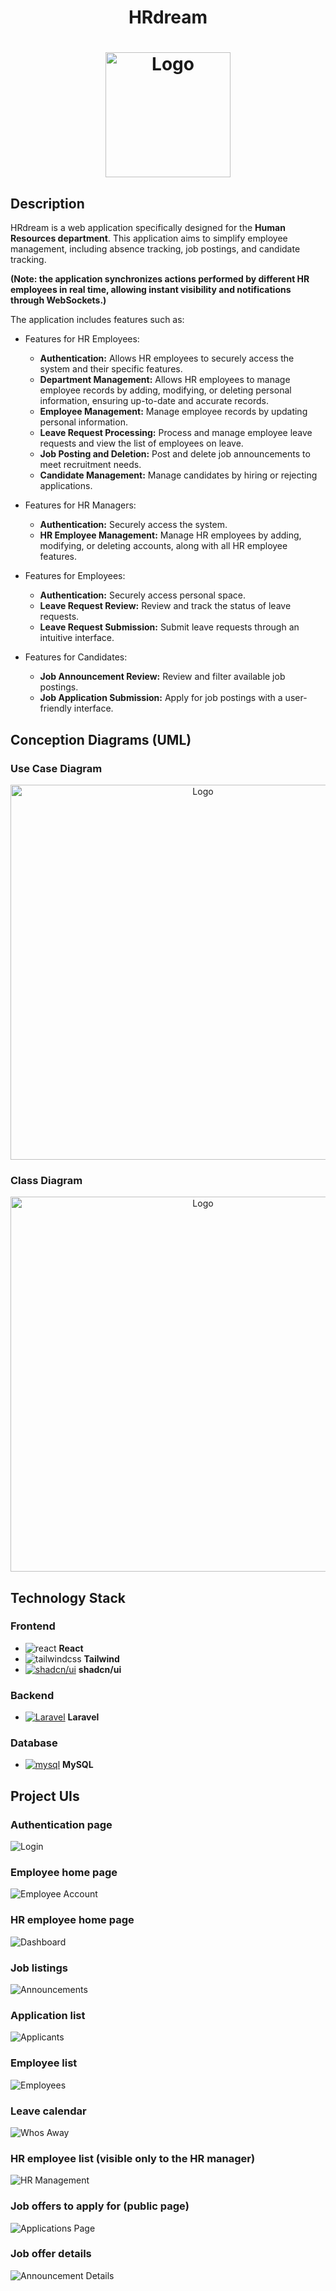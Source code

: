 <h1 align="center">HRdream<h1/>
<div align="center">
  <img src="https://github.com/user-attachments/assets/51b90f08-d6a3-4729-b020-6758592cdc75" width="200px" alt="Logo">
</div>

## Description

HRdream is a web application specifically designed for the **Human Resources department**. This application aims to simplify employee management, including absence tracking, job postings, and candidate tracking. 

**(Note: the application synchronizes actions performed by different HR employees in real time, allowing instant visibility and notifications through WebSockets.)**

The application includes features such as:

+ Features for HR Employees:

    - **Authentication:** Allows HR employees to securely access the system and their specific features.
    - **Department Management:** Allows HR employees to manage employee records by adding, modifying, or deleting personal information, ensuring up-to-date and accurate records.
    - **Employee Management:** Manage employee records by updating personal information.
    - **Leave Request Processing:** Process and manage employee leave requests and view the list of employees on leave.
    - **Job Posting and Deletion:** Post and delete job announcements to meet recruitment needs.
    - **Candidate Management:** Manage candidates by hiring or rejecting applications.

+ Features for HR Managers:

    - **Authentication:** Securely access the system.
    - **HR Employee Management:** Manage HR employees by adding, modifying, or deleting accounts, along with all HR employee features.

+ Features for Employees:

    - **Authentication:** Securely access personal space.
    - **Leave Request Review:** Review and track the status of leave requests.
    - **Leave Request Submission:** Submit leave requests through an intuitive interface.

+ Features for Candidates:

    - **Job Announcement Review:** Review and filter available job postings.
    - **Job Application Submission:** Apply for job postings with a user-friendly interface.

## Conception Diagrams (UML)
### Use Case Diagram
<div align="center">
  <img src="https://github.com/user-attachments/assets/0f424bfd-0077-4552-9177-02d5d3832931" width="600px" alt="Logo">
</div>

### Class Diagram
<div align="center">
  <img src="https://github.com/user-attachments/assets/95a5f001-f42f-4ce7-bc09-fc1ec1d9462c" width="600px" alt="Logo">
</div>

## Technology Stack
### Frontend
+ ![react](https://github.com/user-attachments/assets/fd6f75c7-a8fc-43c2-a7a0-7455222cd702) **React**
+ ![tailwindcss](https://github.com/user-attachments/assets/e70dc9bf-6882-46dd-95b3-37a45b67862f) **Tailwind**
+ <a href='https://github.com/shivamkapasia0' target="_blank"><img alt='shadcn/ui' src='https://img.shields.io/badge/shadcn/ui-100000?style=plastic&logo=shadcn/ui&logoColor=000000&labelColor=FFFFFF&color=000000'/></a> **shadcn/ui**

### Backend
+ <a href='https://github.com/shivamkapasia0' target="_blank"><img alt='Laravel' src='https://img.shields.io/badge/Laravel-100000?style=plastic&logo=Laravel&logoColor=FF0000&labelColor=FFFFFF&color=FF0000'/></a> **Laravel**
  
### Database
+ <a href='https://github.com/shivamkapasia0' target="_blank"><img alt='mysql' src='https://img.shields.io/badge/MySQL-100000?style=plastic&logo=mysql&logoColor=08668e&labelColor=FFFFFF&color=e59208'/></a>  **MySQL**
## Project UIs

### Authentication page
![Login](https://github.com/user-attachments/assets/0c958187-67e7-43ef-8e98-b5667eb2c60f)

### Employee home page
![Employee Account](https://github.com/user-attachments/assets/258555e1-9c76-444a-9d01-67d8dab00995)

### HR employee home page
![Dashboard](https://github.com/user-attachments/assets/aca73f44-d66f-4cd5-8022-df15e7dff539)

### Job listings
![Announcements](https://github.com/user-attachments/assets/98ee7539-45ac-4332-acd8-6a3f8baba986)

### Application list
![Applicants](https://github.com/user-attachments/assets/de8e2c77-ffbc-4828-8455-97a06f8a04f4)

### Employee list
![Employees](https://github.com/user-attachments/assets/83c17712-a5ca-49ae-a469-127ae2062543)

### Leave calendar
![Whos Away](https://github.com/user-attachments/assets/e479a27e-e12b-40b5-b452-3995ad0348e1)

### HR employee list (visible only to the HR manager)
![HR Management](https://github.com/user-attachments/assets/392352b6-ece6-4eb6-90c3-fc6abc9afb25)

### Job offers to apply for (public page)
![Applications Page](https://github.com/user-attachments/assets/ee98c2e4-3adc-49fe-95a5-0f3f2c6e1598)

### Job offer details
![Announcement Details](https://github.com/user-attachments/assets/37cd52e3-dd26-423a-a87c-b35b4cbd5dc4)

